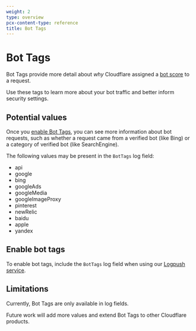 ```yaml
---
weight: 2
type: overview
pcx-content-type: reference
title: Bot Tags
---
```


# Bot Tags

Bot Tags provide more detail about _why_ Cloudflare assigned a [bot score](/concepts/bot-score) to a request.

Use these tags to learn more about your bot traffic and better inform security settings.

## Potential values

Once you [enable Bot Tags](#enable-bot-tags), you can see more information about bot requests, such as whether a request came from a verified bot (like Bing) or a category of verified bot (like SearchEngine).

The following values may be present in the `BotTags` log field:

- api
- google
- bing
- googleAds
- googleMedia
- googleImageProxy
- pinterest
- newRelic
- baidu
- apple
- yandex

## Enable bot tags

To enable bot tags, include the `BotTags` log field when using our [Logpush service](https://developers.cloudflare.com/logs/about).

## Limitations

Currently, Bot Tags are only available in log fields.

Future work will add more values and extend Bot Tags to other Cloudflare products.